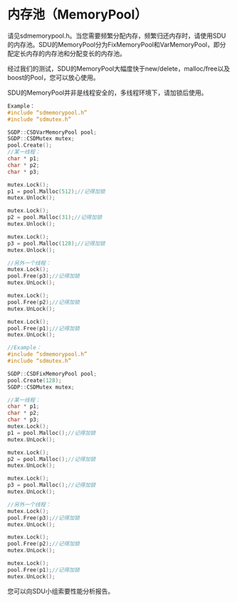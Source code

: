 # 内存池（MemoryPool）

请见sdmemorypool.h。当您需要频繁分配内存，频繁归还内存时，请使用SDU的内存池。SDU的MemoryPool分为FixMemoryPool和VarMemoryPool，即分配定长内存的内存池和分配变长的内存池。

经过我们的测试，SDU的MemoryPool大幅度快于new/delete，malloc/free以及boost的Pool，您可以放心使用。

SDU的MemoryPool并非是线程安全的，多线程环境下，请加锁后使用。

```cpp
Example：
#include “sdmemorypool.h”
#include “sdmutex.h”

SGDP::CSDVarMemoryPool pool;
SGDP::CSDMutex mutex;
pool.Create();
//某一线程：
char * p1;
char * p2;
char * p3;

mutex.Lock();
p1 = pool.Malloc(512);//记得加锁
mutex.Unlock();

mutex.Lock();
p2 = pool.Malloc(31);//记得加锁
mutex.Unlock();

mutex.Lock();
p3 = pool.Malloc(128);//记得加锁
mutex.Unlock();

//另外一个线程：
mutex.Lock();
pool.Free(p3);//记得加锁
mutex.UnLock();

mutex.Lock();
pool.Free(p2);//记得加锁
mutex.UnLock();

mutex.Lock();
pool.Free(p1);//记得加锁
mutex.UnLock();
```

```cpp
//Example：
#include “sdmemorypool.h”
#include “sdmutex.h”

SGDP::CSDFixMemoryPool pool;
pool.Create(128);
SGDP::CSDMutex mutex;

//某一线程：
char * p1;
char * p2;
char * p3;
mutex.Lock();
p1 = pool.Malloc();//记得加锁
mutex.UnLock();

mutex.Lock();
p2 = pool.Malloc();//记得加锁
mutex.UnLock();

mutex.Lock();
p3 = pool.Malloc();//记得加锁
mutex.UnLock();

//另外一个线程：
mutex.Lock();
pool.Free(p3);//记得加锁
mutex.UnLock();

mutex.Lock();
pool.Free(p2);//记得加锁
mutex.UnLock();

mutex.Lock();
pool.Free(p1);//记得加锁
mutex.UnLock();
```

您可以向SDU小组索要性能分析报告。
